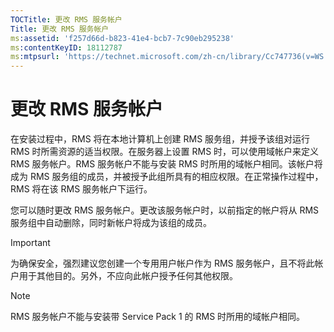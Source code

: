 ```yaml
---
TOCTitle: 更改 RMS 服务帐户
Title: 更改 RMS 服务帐户
ms:assetid: 'f257d66d-b823-41e4-bcb7-7c90eb295238'
ms:contentKeyID: 18112787
ms:mtpsurl: 'https://technet.microsoft.com/zh-cn/library/Cc747736(v=WS.10)'
---
```


更改 RMS 服务帐户
=================

在安装过程中，RMS 将在本地计算机上创建 RMS 服务组，并授予该组对运行 RMS 时所需资源的适当权限。在服务器上设置 RMS 时，可以使用域帐户来定义 RMS 服务帐户。RMS 服务帐户不能与安装 RMS 时所用的域帐户相同。该帐户将成为 RMS 服务组的成员，并被授予此组所具有的相应权限。在正常操作过程中，RMS 将在该 RMS 服务帐户下运行。

您可以随时更改 RMS 服务帐户。更改该服务帐户时，以前指定的帐户将从 RMS 服务组中自动删除，同时新帐户将成为该组的成员。

> [!IMPORTANT]     
> 为确保安全，强烈建议您创建一个专用用户帐户作为 RMS 服务帐户，且不将此帐户用于其他目的。另外，不应向此帐户授予任何其他权限。 

> [!NOTE]   
> RMS 服务帐户不能与安装带 Service Pack 1 的 RMS 时所用的域帐户相同。  
